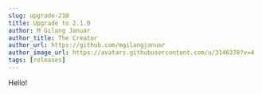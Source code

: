 ```yaml
---
slug: upgrade-210
title: Upgrade to 2.1.0
author: M Gilang Januar
author_title: The Creator
author_url: https://github.com/mgilangjanuar
author_image_url: https://avatars.githubusercontent.com/u/3146378?v=4
tags: [releases]
---
```


Hello!